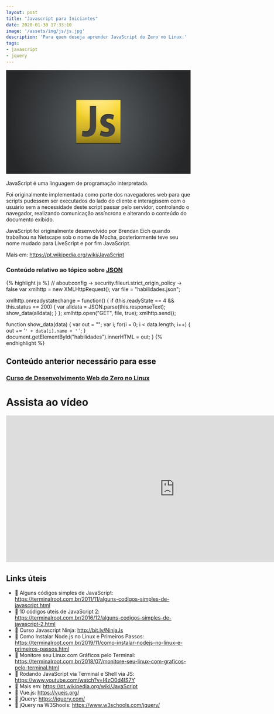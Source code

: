 ```yaml
---
layout: post
title: "Javascript para Iniciantes"
date: 2020-01-30 17:33:10
image: '/assets/img/js/js.jpg'
description: 'Para quem deseja aprender JavaScript do Zero no Linux.'
tags:
- javascript
- jquery
---
```


![Javascript para Iniciantes](/assets/img/js/js.jpg)

JavaScript é uma linguagem de programação interpretada.

Foi originalmente implementada como parte dos navegadores web para que scripts pudessem ser executados do lado do cliente e interagissem com o usuário sem a necessidade deste script passar pelo servidor, controlando o navegador, realizando comunicação assíncrona e alterando o conteúdo do documento exibido.

JavaScript foi originalmente desenvolvido por Brendan Eich quando trabalhou na Netscape sob o nome de Mocha, posteriormente teve seu nome mudado para LiveScript e por fim JavaScript.

Mais em: <https://pt.wikipedia.org/wiki/JavaScript>

### Conteúdo relativo ao tópico sobre [JSON](https://www.youtube.com/watch?v=HI6YZJxoaIQ&t=4610s)
{% highlight js %}
// about:config → security.fileuri.strict_origin_policy → false
var xmlhttp = new XMLHttpRequest();
var file = "habilidades.json";

xmlhttp.onreadystatechange = function() {
  if (this.readyState == 4 && this.status == 200) {
    var alldata = JSON.parse(this.responseText);
    show_data(alldata);
  }
};
xmlhttp.open("GET", file, true);
xmlhttp.send();

function show_data(data) {
  var out = "";
  var i;
  for(i = 0; i < data.length; i++) {
    out += '<code>' +
    data[i].name + '</code> ';
  }
  document.getElementById("habilidades").innerHTML = out;
}
{% endhighlight %}

## Conteúdo anterior necessário para esse
### [Curso de Desenvolvimento Web do Zero no Linux](https://terminalroot.com.br/2020/01/desenvolvimento-web.html)

# Assista ao vídeo
<iframe width="920" height="400" src="https://www.youtube.com/embed/HI6YZJxoaIQ" frameborder="0" allow="accelerometer; autoplay; encrypted-media; gyroscope; picture-in-picture" allowfullscreen></iframe>

## Links úteis
- 🔗 Alguns códigos simples de JavaScript: <https://terminalroot.com.br/2011/11/alguns-codigos-simples-de-javascript.html>
- 🔗 10 códigos úteis de JavaScript 2: <https://terminalroot.com.br/2016/12/alguns-codigos-simples-de-javascript-2.html>
- 🔗 Curso Javascript Ninja: <http://bit.ly/NinjaJs>
- 🔗 Como Instalar Node.js no Linux e Primeiros Passos: <https://terminalroot.com.br/2019/11/como-instalar-nodejs-no-linux-e-primeiros-passos.html>
- 🔗 Monitore seu Linux com Gráficos pelo Terminal: <https://terminalroot.com.br/2018/07/monitore-seu-linux-com-graficos-pelo-terminal.html>
- 🔗 Rodando JavaScript via Terminal e Shell via JS: <https://www.youtube.com/watch?v=I4zO0d4IS7Y>
- 🔗 Mais em: <https://pt.wikipedia.org/wiki/JavaScript>
- 🔗 Vue.js: <https://vuejs.org/>
- 🔗 jQuery: <https://jquery.com/>
- 🔗 jQuery na W3Shools: <https://www.w3schools.com/jquery/>


